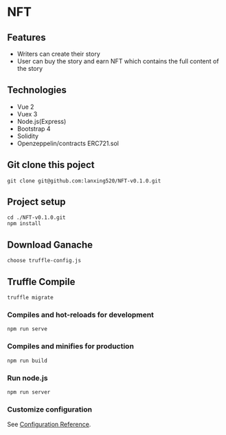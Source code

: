 # NFT

## Features

- Writers can create their story
- User can buy the story and earn NFT which contains the full content of the story

## Technologies

- Vue 2
- Vuex 3
- Node.js(Express)
- Bootstrap 4
- Solidity
- Openzeppelin/contracts ERC721.sol

## Git clone this poject

```
git clone git@github.com:lanxing520/NFT-v0.1.0.git
```

## Project setup

```
cd ./NFT-v0.1.0.git
npm install
```

## Download Ganache

```
choose truffle-config.js
```

## Truffle Compile

```
truffle migrate
```

### Compiles and hot-reloads for development

```
npm run serve
```

### Compiles and minifies for production

```
npm run build
```

### Run node.js

```
npm run server
```

### Customize configuration

See [Configuration Reference](https://cli.vuejs.org/config/).
